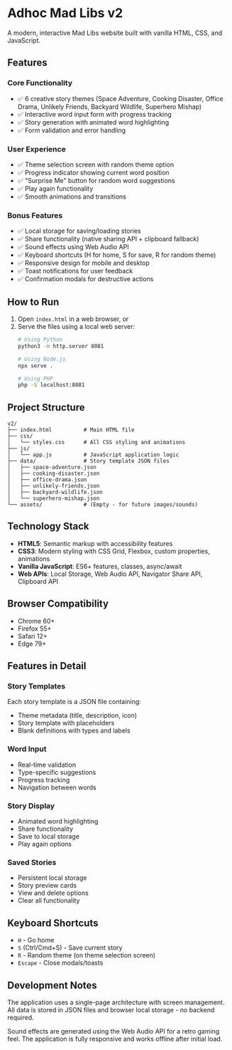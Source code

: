 # Adhoc Mad Libs v2

A modern, interactive Mad Libs website built with vanilla HTML, CSS, and JavaScript.

## Features

### Core Functionality
- ✅ 6 creative story themes (Space Adventure, Cooking Disaster, Office Drama, Unlikely Friends, Backyard Wildlife, Superhero Mishap)
- ✅ Interactive word input form with progress tracking
- ✅ Story generation with animated word highlighting
- ✅ Form validation and error handling

### User Experience
- ✅ Theme selection screen with random theme option
- ✅ Progress indicator showing current word position
- ✅ "Surprise Me" button for random word suggestions
- ✅ Play again functionality
- ✅ Smooth animations and transitions

### Bonus Features
- ✅ Local storage for saving/loading stories
- ✅ Share functionality (native sharing API + clipboard fallback)
- ✅ Sound effects using Web Audio API
- ✅ Keyboard shortcuts (H for home, S for save, R for random theme)
- ✅ Responsive design for mobile and desktop
- ✅ Toast notifications for user feedback
- ✅ Confirmation modals for destructive actions

## How to Run

1. Open `index.html` in a web browser, or
2. Serve the files using a local web server:
   ```bash
   # Using Python
   python3 -m http.server 8081
   
   # Using Node.js
   npx serve .
   
   # Using PHP
   php -S localhost:8081
   ```

## Project Structure

```
v2/
├── index.html          # Main HTML file
├── css/
│   └── styles.css      # All CSS styling and animations
├── js/
│   └── app.js          # JavaScript application logic
├── data/               # Story template JSON files
│   ├── space-adventure.json
│   ├── cooking-disaster.json
│   ├── office-drama.json
│   ├── unlikely-friends.json
│   ├── backyard-wildlife.json
│   └── superhero-mishap.json
└── assets/             # (Empty - for future images/sounds)
```

## Technology Stack

- **HTML5**: Semantic markup with accessibility features
- **CSS3**: Modern styling with CSS Grid, Flexbox, custom properties, animations
- **Vanilla JavaScript**: ES6+ features, classes, async/await
- **Web APIs**: Local Storage, Web Audio API, Navigator Share API, Clipboard API

## Browser Compatibility

- Chrome 60+
- Firefox 55+
- Safari 12+
- Edge 79+

## Features in Detail

### Story Templates
Each story template is a JSON file containing:
- Theme metadata (title, description, icon)
- Story template with placeholders
- Blank definitions with types and labels

### Word Input
- Real-time validation
- Type-specific suggestions
- Progress tracking
- Navigation between words

### Story Display
- Animated word highlighting
- Share functionality
- Save to local storage
- Play again options

### Saved Stories
- Persistent local storage
- Story preview cards
- View and delete options
- Clear all functionality

## Keyboard Shortcuts

- `H` - Go home
- `S` (Ctrl/Cmd+S) - Save current story
- `R` - Random theme (on theme selection screen)
- `Escape` - Close modals/toasts

## Development Notes

The application uses a single-page architecture with screen management. All data is stored in JSON files and browser local storage - no backend required.

Sound effects are generated using the Web Audio API for a retro gaming feel. The application is fully responsive and works offline after initial load.